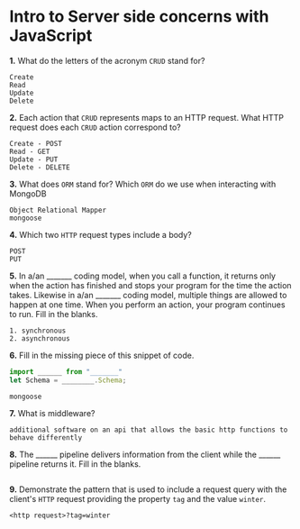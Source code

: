 # Intro to Server side concerns with JavaScript

**1.** What do the letters of the acronym `CRUD` stand for?
<!-- enter you answer in the space below -->
```
Create
Read
Update
Delete
```
**2.** Each action that `CRUD` represents maps to an HTTP request. What HTTP request does each `CRUD` action correspond to?
<!-- enter you answer in the space below -->
```
Create - POST
Read - GET
Update - PUT
Delete - DELETE
```
**3.** What does `ORM` stand for? Which `ORM` do we use when interacting with MongoDB
<!-- enter you answer in the space below -->
```
Object Relational Mapper
mongoose
```
**4.** Which two `HTTP` request types include a body?
<!-- enter you answer in the space below -->
```
POST
PUT
```
**5.** In a/an _______ coding model, when you call a function, it returns only when the action has finished and stops your program for the time the action takes. Likewise in a/an _______ coding model, multiple things are allowed to happen at one time. When you perform an action, your program continues to run.  Fill in the blanks.
<!-- enter you answer in the space below -->
```
1. synchronous
2. asynchronous
```

**6.** Fill in the missing piece of this snippet of code.
```js
import ______ from "_______"
let Schema = ________.Schema;
```
<!-- enter you answer in the space below -->
```
mongoose
```
**7.** What is middleware?
<!-- enter you answer in the space below -->
```
additional software on an api that allows the basic http functions to behave differently
```
**8.** The ______ pipeline delivers information from the client while the ______ pipeline returns it. Fill in the blanks. 
<!-- enter you answer in the space below -->
```

```
**9.** 
Demonstrate the pattern that is used to include a request query with the client's `HTTP` request providing the property `tag` and the value `winter`.
<!-- enter you answer in the space below -->
```
<http request>?tag=winter
```